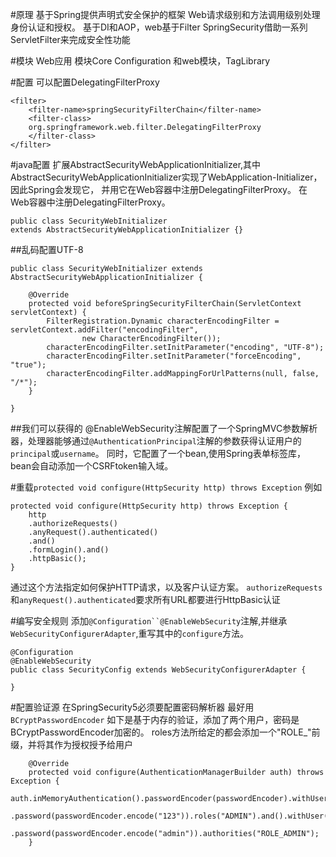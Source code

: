 #原理
基于Spring提供声明式安全保护的框架
Web请求级别和方法调用级别处理身份认证和授权。
基于DI和AOP，web基于Filter
SpringSecurity借助一系列ServletFilter来完成安全性功能

#模块
Web应用 模块Core Configuration 和web模块，TagLibrary




#配置
可以配置DelegatingFilterProxy 
```
<filter>
	<filter-name>springSecurityFilterChain</filter-name>
	<filter-class>
	org.springframework.web.filter.DelegatingFilterProxy
	</filter-class>
</filter>
```
#java配置
扩展AbstractSecurityWebApplicationInitializer,其中AbstractSecurityWebApplicationInitializer实现了WebApplication-Initializer， 因此Spring会发现它， 并用它在Web容器中注册DelegatingFilterProxy。 
在Web容器中注册DelegatingFilterProxy。 
```
public class SecurityWebInitializer
extends AbstractSecurityWebApplicationInitializer {}
```
##乱码配置UTF-8
```
public class SecurityWebInitializer extends AbstractSecurityWebApplicationInitializer {

	@Override
	protected void beforeSpringSecurityFilterChain(ServletContext servletContext) {
		FilterRegistration.Dynamic characterEncodingFilter = servletContext.addFilter("encodingFilter",
				new CharacterEncodingFilter());
		characterEncodingFilter.setInitParameter("encoding", "UTF-8");
		characterEncodingFilter.setInitParameter("forceEncoding", "true");
		characterEncodingFilter.addMappingForUrlPatterns(null, false, "/*");
	}

}
```


##我们可以获得的
@EnableWebSecurity注解配置了一个SpringMVC参数解析器，处理器能够通过`@AuthenticationPrincipal`注解的参数获得认证用户的`principal`或`username`。
同时，它配置了一个bean,使用Spring表单标签库，bean会自动添加一个CSRFtoken输入域。


#重载`protected void configure(HttpSecurity http) throws Exception`
例如
```
protected void configure(HttpSecurity http) throws Exception {
	http
	.authorizeRequests()
	.anyRequest().authenticated()
	.and()
	.formLogin().and()
	.httpBasic();
}
```
通过这个方法指定如何保护HTTP请求，以及客户认证方案。
`authorizeRequests`和`anyRequest().authenticated`要求所有URL都要进行HttpBasic认证


#编写安全规则
添加`@Configuration``@EnableWebSecurity`注解,并继承`WebSecurityConfigurerAdapter`,重写其中的`configure`方法。
```
@Configuration
@EnableWebSecurity
public class SecurityConfig extends WebSecurityConfigurerAdapter {
	
}
```


#配置验证源
在SpringSecurity5必须要配置密码解析器
最好用`BCryptPasswordEncoder`
如下是基于内存的验证，添加了两个用户，密码是BCryptPasswordEncoder加密的。
roles方法所给定的都会添加一个"ROLE_"前缀，并将其作为授权授予给用户
```
	@Override
	protected void configure(AuthenticationManagerBuilder auth) throws Exception {
		auth.inMemoryAuthentication().passwordEncoder(passwordEncoder).withUser("mcs")
				.password(passwordEncoder.encode("123")).roles("ADMIN").and().withUser("admin")
				.password(passwordEncoder.encode("admin")).authorities("ROLE_ADMIN");
	}
```